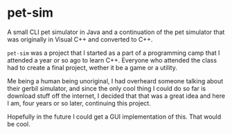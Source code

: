 # pet-sim

A small CLI pet simulator in Java and a continuation of the pet simulator that
was originally in Visual C++ and converted to C++.

`pet-sim` was a project that I started as a part of a programming camp that I
attended a year or so ago to learn C++. Everyone who attended the class had to
create a final project, wether it be a game or a utility.

Me being a human being unoriginal, I had overheard someone talking about their
gerbil simulator, and since the only cool thing I could do so far is download
stuff off the internet, I decided that that was a great idea and here I am, four
years or so later, continuing this project.

Hopefully in the future I could get a GUI implementation of this. That would be
cool.

